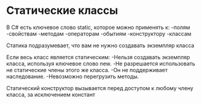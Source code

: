 # Статические классы

В C# есть ключевое слово static, которое можно применять к:
 -полям
 -свойствам
 -методам
 -операторам
 -обытиям
 -конструктору
 -классам

Статика подразумевает, что вам не нужно создавать экземпляр класса

Если весь класс является статическим:
 -Нельзя создавать экземпляр класса, используя ключевое слово new.
 -Не разрешается использовать не статические члены этого же класса.
 -Он не поддерживает наследование.
 -Невозможно перегрузить методы.

Статический конструктор вызывается перед доступом к любому члену класса, за исключением констант
